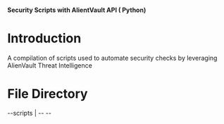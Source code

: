 <h4>Security Scripts with AlientVault API ( Python)</h4>

# Introduction

A compilation of scripts used to automate security checks by leveraging AlienVault Threat Intelligence 

# File Directory

--scripts
     |
     --
     --